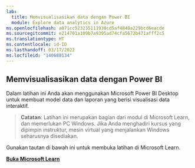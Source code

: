 ```yaml
---
lab:
  title: Memvisualisasikan data dengan Power BI
  module: Explore data analytics in Azure
ms.openlocfilehash: a071cc523235111930cd5af4840a229bcd6eacde
ms.sourcegitcommit: e214701a109b7a9395ad74cfa5672b471afff2c5
ms.translationtype: HT
ms.contentlocale: id-ID
ms.lasthandoff: 03/17/2022
ms.locfileid: "140688134"
---
```

## <a name="visualize-data-with-power-bi"></a>Memvisualisasikan data dengan Power BI

Dalam latihan ini Anda akan menggunakan Microsoft Power BI Desktop untuk membuat model data dan laporan yang berisi visualisasi data interaktif.

> **Catatan**: Latihan ini merupakan bagian dari modul di Microsoft Learn, dan memerlukan PC Windows. Jika Anda menghadiri kursus yang dipimpin instruktur, mesin virtual yang menjalankan Windows seharusnya disediakan.

Gunakan tautan di bawah ini untuk membuka latihan di Microsoft Learn.

**[Buka Microsoft Learn](https://docs.microsoft.com/learn/modules/explore-fundamentals-data-visualization/5-exercise-power-bi)**
